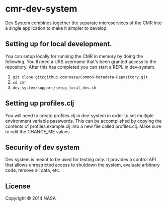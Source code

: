 # cmr-dev-system

Dev System combines together the separate microservices of the CMR into a
single application to make it simpler to develop.

## Setting up for local development.

You can setup locally for running the CMR in memory by doing the following.
You'll need a URS username that's been granted access to the repository. After
this has completed you can start a REPL in dev-system.

1. `git clone git@github.com:nasa/Common-Metadata-Repository.git`
2. `cd cmr`
3. `dev-system/support/setup_local_dev.sh`

## Setting up profiles.clj

You will need to create profiles.clj in dev-system in order to set multiple
environment variable passwords.  This can be accomplished by copying the
contents of profiles.example.clj into a new file called profiles.clj.  Make
sure to edit the CHANGE_ME values.

## Security of dev system

Dev system is meant to be used for testing only. It provides a control API
that allows unrestricted access to shutdown the system, evaluate arbitrary
code, remove all data, etc.

## License

Copyright © 2014 NASA
